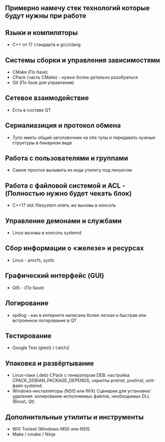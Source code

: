 ## Примерно намечу стек технологий которые будут нужны при работе

## Языки и компиляторы
* С++ от 17 стандарта и gcc/clang 
## Системы сборки и управления зависимостями
* CMake (По базе)
* CPack (часть CMake) - нужно более детально разобраться
* Git (По базе для управления)

## Сетевое взаимодействие
* Есть в составе QT

## Сериалиазиция и протокол обмена
* Тупо иметь общий заголовочник на обе тулы и передавать нужные структуры в бинарном виде

## Работа с пользователями и группами
* Самое простое вызывать из кода утилиту под линуксом
## Работа с файловой системой и ACL - (Полностью нужно будет чекать блок)
* C++17 std::filesystem опять же вызовы в консоль
## Управление демонами и службами
* Linux вызовы в консоль systemd

## Сбор информации о «железе» и ресурсах
* Linux - procfs, sysfs

## Графический интерфейс (GUI)
* Qt5 - (По базе)

## Логирование
* spdlog - как в ентернете написана более легкая и быстрая или встроенное логирование в QT

## Тестирование
* Google Test (gtest) / catch2

## Упаковка и развёртывание
* Linux-паки (.deb) CPack с генератором DEB: настройка CPACK_DEBIAN_PACKAGE_DEPENDS, скрипты preinst, postinst, unit-файл systemd.
* Windows-инсталляторы (NSIS или WiX) Сценарии для установки/удаления: копирование исполняемых файлов, необходимых DLL (Boost, Qt)

## Дополнительные утилиты и инструменты
* WiX Toolset (Windows-MSI) или NSIS
* Make / cmake / Ninja
